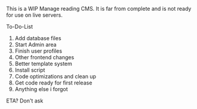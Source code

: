 This is a WIP Manage reading CMS. It is far from complete and is not ready for use on live servers.

To-Do-List
  1. Add database files
  2. Start Admin area
  3. Finish user profiles
  4. Other frontend changes
  5. Better template system
  6. Install script
  7. Code optimizations and clean up
  8. Get code ready for first release
  9. Anything else i forgot

ETA? Don't ask
